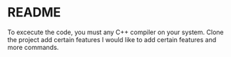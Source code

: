 # README

To excecute the code, you must any C++ compiler on your system.
Clone the project add certain features I would like to add certain features and more commands.
